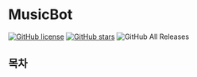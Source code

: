 # MusicBot

[![GitHub license](https://img.shields.io/github/license/ilsang1212/musicbot)](https://github.com/ilsang1212/musicbot/blob/master/LICENSE)
[![GitHub stars](https://img.shields.io/github/stars/ilsang1212/musicbot)](https://github.com/ilsang1212/musicbot/stargazers)
![GitHub All Releases](https://img.shields.io/github/downloads/ilsang1212/musicbot/total)

## 목차

